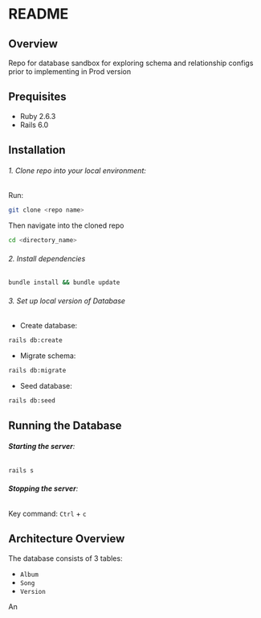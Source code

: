 # README

## Overview

Repo for database sandbox for exploring schema and relationship configs prior to implementing in Prod version

## Prequisites

- Ruby 2.6.3
- Rails 6.0

## Installation

###### 1. Clone repo into your local environment:

Run:

```Bash
git clone <repo name>
```

Then navigate into the cloned repo

```Bash
cd <directory_name>
```
###### 2. Install dependencies

```Bash
bundle install && bundle update
```

###### 3. Set up local version of Database

- Create database:
```Bash
rails db:create
```

- Migrate schema:
```Bash
rails db:migrate
```

- Seed database:
```Bash
rails db:seed
```

## Running the Database

###### __Starting the server__:
```Bash
rails s
```

###### __Stopping the server__:

Key command: `Ctrl` + `c`



## Architecture Overview

The database consists of 3 tables:
- `Album`
- `Song`
- `Version`

An
